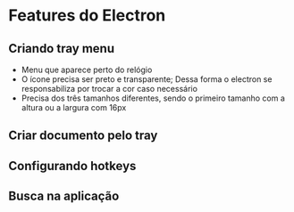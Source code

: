 # Features do Electron

## Criando tray menu

- Menu que aparece perto do relógio
- O ícone precisa ser preto e transparente; Dessa forma o electron se responsabiliza por trocar a cor caso necessário
- Precisa dos três tamanhos diferentes, sendo o primeiro tamanho com a altura ou a largura com 16px

## Criar documento pelo tray

## Configurando hotkeys

## Busca na aplicação
